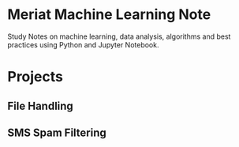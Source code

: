 # Meriat Machine Learning Note

Study Notes on machine learning, data analysis, algorithms and best practices using Python and Jupyter Notebook.

# Projects

## File Handling

## SMS Spam Filtering